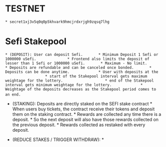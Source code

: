 # TESTNET

`* secret1xj3v5q0q0p5khvark9hmcjrdxrjgh9zqsq7lhg`

# Sefi Stakepool

`* (DEPOSIT): User can deposit Sefi.
      * Minimum Deposit 1 Sefi or 1000000 uSefi. 
            * Frontend also limits the deposit of lesser than 1 Sefi or 1000000 uSefi.
      * Maximum - No limit.
      * Deposits are refundable and can be canceled once bonded.
      * Deposits can be done anytime.
            * User with deposits at the 
                  * start of the Stakepool interval gets maximum weightage for the lottery.
                  * end of the Stakepool interval gets minimum weightage for the lottery.
            * Weightage of the deposits decreases as the Stakepool period comes to an end.`
            
* (STAKING): Deposits are directly staked on the SEFI stake contract
      * When users buy tickets, the contract receive their tokens and deposit them on the staking contract.
      * Rewards are collected any time there is a deposit.
      * So the next deposit will also have those rewards collected on the previous deposit.
      * Rewards collected as restaked with every deposit.
      
* (REDUCE STAKES / TRIGGER WITHDRAW):
      *  
      
